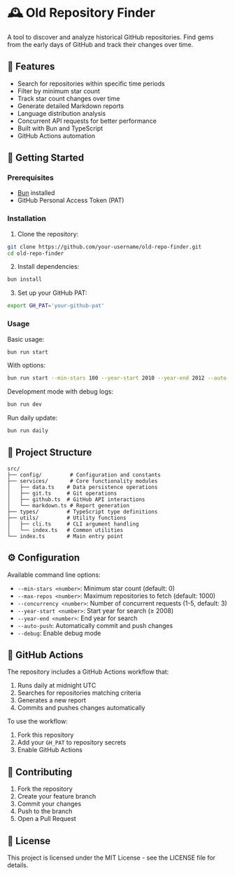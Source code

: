 # 🕰️ Old Repository Finder

A tool to discover and analyze historical GitHub repositories. Find gems from the early days of GitHub and track their changes over time.

## 🌟 Features

- Search for repositories within specific time periods
- Filter by minimum star count
- Track star count changes over time
- Generate detailed Markdown reports
- Language distribution analysis
- Concurrent API requests for better performance
- Built with Bun and TypeScript
- GitHub Actions automation

## 🚀 Getting Started

### Prerequisites

- [Bun](https://bun.sh) installed
- GitHub Personal Access Token (PAT)

### Installation

1. Clone the repository:
```bash
git clone https://github.com/your-username/old-repo-finder.git
cd old-repo-finder
```

2. Install dependencies:
```bash
bun install
```

3. Set up your GitHub PAT:
```bash
export GH_PAT='your-github-pat'
```

### Usage

Basic usage:
```bash
bun run start
```

With options:
```bash
bun run start --min-stars 100 --year-start 2010 --year-end 2012 --auto-push
```

Development mode with debug logs:
```bash
bun run dev
```

Run daily update:
```bash
bun run daily
```

## 📁 Project Structure

```
src/
├── config/         # Configuration and constants
├── services/       # Core functionality modules
│   ├── data.ts    # Data persistence operations
│   ├── git.ts     # Git operations
│   ├── github.ts  # GitHub API interactions
│   └── markdown.ts # Report generation
├── types/         # TypeScript type definitions
├── utils/         # Utility functions
│   ├── cli.ts     # CLI argument handling
│   └── index.ts   # Common utilities
└── index.ts       # Main entry point
```

## ⚙️ Configuration

Available command line options:

- `--min-stars <number>`: Minimum star count (default: 0)
- `--max-repos <number>`: Maximum repositories to fetch (default: 1000)
- `--concurrency <number>`: Number of concurrent requests (1-5, default: 3)
- `--year-start <number>`: Start year for search (≥ 2008)
- `--year-end <number>`: End year for search
- `--auto-push`: Automatically commit and push changes
- `--debug`: Enable debug mode

## 🔄 GitHub Actions

The repository includes a GitHub Actions workflow that:

1. Runs daily at midnight UTC
2. Searches for repositories matching criteria
3. Generates a new report
4. Commits and pushes changes automatically

To use the workflow:

1. Fork this repository
2. Add your `GH_PAT` to repository secrets
3. Enable GitHub Actions

## 🤝 Contributing

1. Fork the repository
2. Create your feature branch
3. Commit your changes
4. Push to the branch
5. Open a Pull Request

## 📄 License

This project is licensed under the MIT License - see the LICENSE file for details.
